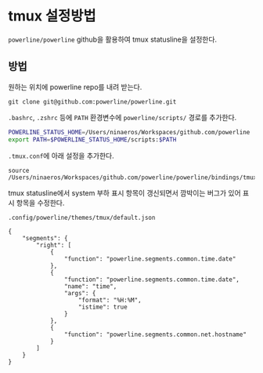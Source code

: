 # tmux 설정방법

`powerline/powerline` github을 활용하여 tmux statusline을 설정한다.

## 방법

원하는 위치에 powerline repo를 내려 받는다.

```
git clone git@github.com:powerline/powerline.git
```

`.bashrc`, `.zshrc` 등에 `PATH` 환경변수에 `powerline/scripts/` 경로를 추가한다.

```bash
POWERLINE_STATUS_HOME=/Users/ninaeros/Workspaces/github.com/powerline
export PATH=$POWERLINE_STATUS_HOME/scripts:$PATH
```

`.tmux.conf`에 아래 설정을 추가한다.

```
source /Users/ninaeros/Workspaces/github.com/powerline/powerline/bindings/tmux/powerline.conf
```

tmux statusline에서 system 부하 표시 항목이 갱신되면서 깜박이는 버그가 있어 표시 항목을 수정한다.

`.config/powerline/themes/tmux/default.json`

```
{
	"segments": {
		"right": [
			{
				"function": "powerline.segments.common.time.date"
			},
			{
				"function": "powerline.segments.common.time.date",
				"name": "time",
				"args": {
					"format": "%H:%M",
					"istime": true
				}
			},
			{
				"function": "powerline.segments.common.net.hostname"
			}
		]
	}
}
```

